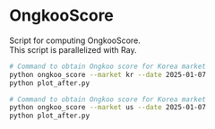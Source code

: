 # OngkooScore
Script for computing OngkooScore. \
This script is parallelized with Ray.

```bash
# Command to obtain Ongkoo score for Korea market
python ongkoo_score --market kr --date 2025-01-07
python plot_after.py

# Command to obtain Ongkoo score for Korea market
python ongkoo_score --market us --date 2025-01-07
python plot_after.py
```

